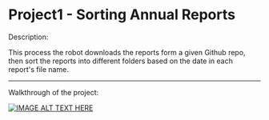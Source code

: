 # Project1 - Sorting Annual Reports


Description: 

This process the robot downloads the reports form a given Github repo, then sort the reports into different folders based on the date in each report's file name.
	
______________________________________________________________________________________________________________________________

Walkthrough of the project: 
	
[![IMAGE ALT TEXT HERE](https://img.youtube.com/vi/1ed2lf8hL5Q/0.jpg)](https://youtu.be/1ed2lf8hL5Q)


